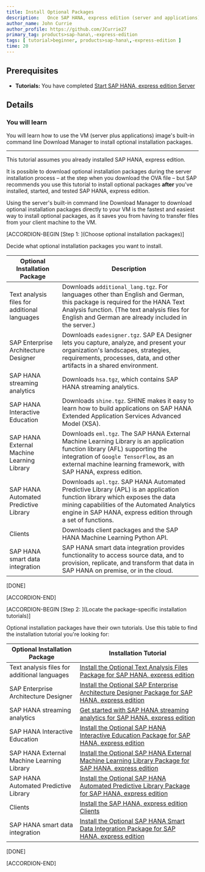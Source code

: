 ```yaml
---
title: Install Optional Packages
description:   Once SAP HANA, express edition (server and applications) is installed and running, use the server's built-in command line Download Manager to download optional installation packages directly to your VM.  
author_name: John Currie
author_profile: https://github.com/JCurrie27
primary_tag: products>sap-hana\,-express-edition
tags: [ tutorial>beginner, products>sap-hana\,-express-edition ]
time: 20
---
```


<!-- loio6bb4c7e861654519bb922e7e80a77a0b -->

## Prerequisites
 - **Tutorials:**  You have completed [Start SAP HANA, express edition Server](hxe-ua-getting-started-vm) 

## Details
### You will learn
 You will learn how to use the VM (server plus applications) image's built-in command line Download Manager to install optional installation packages. 

---

This tutorial assumes you already installed SAP HANA, express edition.

It is possible to download optional installation packages during the server installation process – at the step when you download the OVA file – but SAP recommends you use this tutorial to install optional packages **after** you've installed, started, and tested SAP HANA, express edition.

Using the server's built-in command line Download Manager to download optional installation packages directly to your VM is the fastest and easiest way to install optional packages, as it saves you from having to transfer files from your client machine to the VM.

[ACCORDION-BEGIN [Step 1: ](Choose optional installation packages)]

Decide what optional installation packages you want to install.

|Optional Installation Package|Description|
|-----------------------------|-----------|
|Text analysis files for additional languages|Downloads `additional_lang.tgz`. For languages other than English and German, this package is required for the HANA Text Analysis function. (The text analysis files for English and German are already included in the server.)|
|SAP Enterprise Architecture Designer|Downloads `eadesigner.tgz`. SAP EA Designer lets you capture, analyze, and present your organization's landscapes, strategies, requirements, processes, data, and other artifacts in a shared environment.|
|SAP HANA streaming analytics|Downloads `hsa.tgz`, which contains SAP HANA streaming analytics.|
|SAP HANA Interactive Education|Downloads `shine.tgz`. SHINE makes it easy to learn how to build applications on SAP HANA Extended Application Services Advanced Model (XSA).|
|SAP HANA External Machine Learning Library|Downloads `eml.tgz`. The SAP HANA External Machine Learning Library is an application function library (AFL) supporting the integration of `Google TensorFlow`, as an external machine learning framework, with SAP HANA, express edition.|
|SAP HANA Automated Predictive Library|Downloads `apl.tgz`. SAP HANA Automated Predictive Library (APL) is an application function library which exposes the data mining capabilities of the Automated Analytics engine in SAP HANA, express edition through a set of functions.|
|Clients|Downloads client packages and the SAP HANA Machine Learning Python API.|
|SAP HANA smart data integration|SAP HANA smart data integration provides functionality to access source data, and to provision, replicate, and transform that data in SAP HANA on premise, or in the cloud.|

[DONE]

[ACCORDION-END]

[ACCORDION-BEGIN [Step 2: ](Locate the package-specific installation tutorials)]

Optional installation packages have their own tutorials. Use this table to find the installation tutorial you're looking for:

|Optional Installation Package|Installation Tutorial|
|-----------------------------|---------------------|
|Text analysis files for additional languages|[Install the Optional Text Analysis Files Package for SAP HANA, express edition](hxe-ua-text-analysis-vm)|
|SAP Enterprise Architecture Designer| [Install the Optional SAP Enterprise Architecture Designer Package for SAP HANA, express edition](hxe-ua-installing-eads-vm) |
|SAP HANA streaming analytics|[Get started with SAP HANA streaming analytics for SAP HANA, express edition](https://developers.sap.com/group.sds-hxe-get-started.html)|
|SAP HANA Interactive Education| [Install the Optional SAP HANA Interactive Education Package for SAP HANA, express edition](hxe-ua-shine-vm) |
|SAP HANA External Machine Learning Library|[Install the Optional SAP HANA External Machine Learning Library Package for SAP HANA, express edition](hxe-ua-eml-vm)|
|SAP HANA Automated Predictive Library|[Install the Optional SAP HANA Automated Predictive Library Package for SAP HANA, express edition](hxe-ua-apl-vm)|
|Clients| [Install the SAP HANA, express edition Clients](https://developers.sap.com/group.hxe-install-clients.html) |
|SAP HANA smart data integration| [Install the Optional SAP HANA Smart Data Integration Package for SAP HANA, express edition](https://developers.sap.com/tutorials/hxe-ua-sdi-vm.html) |

[DONE]

[ACCORDION-END]


